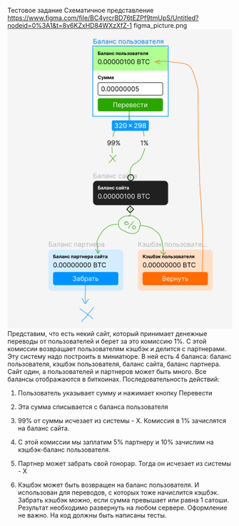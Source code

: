 Тестовое задание
Схематичное представление
https://www.figma.com/file/BC4yrcrBD76tEZPf9tmUpS/Untitled?nodeid=0%3A1&t=8v6KZxHD84WXzXfZ-1
figma_picture.png
![](doc/figma_picture.png)
Представим, что есть некий сайт, который принимает денежные
переводы от пользователей и берет за это комиссию 1%. С этой
комиссии возвращает пользователям кэшбэк и делится с партнерами.
Эту систему надо построить в миниатюре.
В ней есть 4 баланса: баланс пользователя, кэшбэк пользователя,
баланс сайта, баланс партнера.
Сайт один, а пользователей и партнеров может быть много.
Все балансы отображаются в биткоинах.
Последовательность действий:
1. Пользователь указывает сумму и нажимает кнопку Перевести

2. Эта сумма списывается с баланса пользователя
3. 99% от суммы исчезает из системы - X. Комиссия в 1% зачислятся
   на баланс сайта.
4. С этой комиссии мы заплатим 5% партнеру и 10% зачислим на
   кэшбэк-баланс пользователя.
5. Партнер может забрать свой гонорар. Тогда он исчезает из системы - X
6. Кэшбэк может быть возвращен на баланс пользователя. И
   использован для переводов, с которых тоже начислится кэшбэк.
   Забрать кэшбэк можно, если сумма превышает или равна 1 сатоши.
   Результат необходимо развернуть на любом сервере.
   Оформление не важно.
   На код должны быть написаны тесты.
